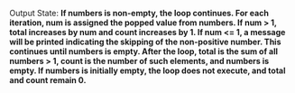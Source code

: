 Output State: **If numbers is non-empty, the loop continues. For each iteration, num is assigned the popped value from numbers. If num > 1, total increases by num and count increases by 1. If num <= 1, a message will be printed indicating the skipping of the non-positive number. This continues until numbers is empty. After the loop, total is the sum of all numbers > 1, count is the number of such elements, and numbers is empty. If numbers is initially empty, the loop does not execute, and total and count remain 0.**